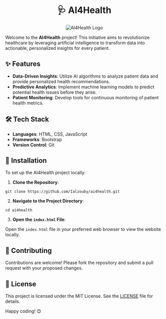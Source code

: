 <h1 align="center">🩺 AI4Health</h1>

<p align="center">
  <img src="https://media.giphy.com/media/3o7aD2saalBwwftBIY/giphy.gif" alt="AI4Health Logo">
</p>

<p>Welcome to the <strong>AI4Health</strong> project! This initiative aims to revolutionize healthcare by leveraging artificial intelligence to transform data into actionable, personalized insights for every patient.</p>

<h2>✨ Features</h2>

<ul>
  <li><strong>Data-Driven Insights</strong>: Utilize AI algorithms to analyze patient data and provide personalized health recommendations.</li>
  <li><strong>Predictive Analytics</strong>: Implement machine learning models to predict potential health issues before they arise.</li>
  <li><strong>Patient Monitoring</strong>: Develop tools for continuous monitoring of patient health metrics.</li>
</ul>

<h2>🛠️ Tech Stack</h2>

<ul>
  <li><strong>Languages</strong>: HTML, CSS, JavaScript</li>
  <li><strong>Frameworks</strong>: Bootstrap</li>
  <li><strong>Version Control</strong>: Git</li>
</ul>

<h2>🚀 Installation</h2>

<p>To set up the AI4Health project locally:</p>

<ol>
  <li><strong>Clone the Repository</strong>:</li>
</ol>

<pre><code>git clone https://github.com/Ialzouby/ai4health.git
</code></pre>

<ol start="2">
  <li><strong>Navigate to the Project Directory</strong>:</li>
</ol>

<pre><code>cd ai4health
</code></pre>

<ol start="3">
  <li><strong>Open the <code>index.html</code> File</strong>:</li>
</ol>

<p>Open the <code>index.html</code> file in your preferred web browser to view the website locally.</p>

<h2>🤝 Contributing</h2>

<p>Contributions are welcome! Please fork the repository and submit a pull request with your proposed changes.</p>

<h2>📄 License</h2>

<p>This project is licensed under the MIT License. See the <a href="LICENSE">LICENSE</a> file for details.</p>

<p>Happy coding! 😊</p>
